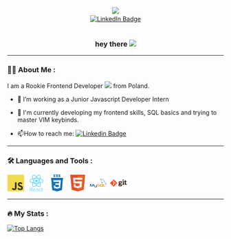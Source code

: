 <div id="header" align="center">
  <img src="https://media.giphy.com/media/M9gbBd9nbDrOTu1Mqx/giphy.gif" width="100"/>

<div id="badges">
  <a href="https://www.linkedin.com/in/filip-bucholc/">
    <img src="https://img.shields.io/badge/LinkedIn-blue?style=for-the-badge&logo=linkedin&logoColor=white" alt="LinkedIn Badge"/>
  </a>
</div>

<img src="https://komarev.com/ghpvc/?username=fbrv01&style=flat-square&color=blue" alt="" class="center"/>

<h3>
  hey there
  <img src="https://media.giphy.com/media/hvRJCLFzcasrR4ia7z/giphy.gif" width="20px"/>
</h3>

 </div>
 
 ---
 
 ### :man_technologist: About Me :
 
 I am a Rookie Frontend Developer <img src="https://media.giphy.com/media/WUlplcMpOCEmTGBtBW/giphy.gif" width="30"> from Poland.
 
 - :telescope: I’m working as a Junior Javascript Developer Intern

- :seedling: I'm currently developing my frontend skills, SQL basics and trying to master VIM keybinds.

- :mailbox:How to reach me: [![Linkedin Badge](https://img.shields.io/badge/-fbucholc-blue?style=flat&logo=Linkedin&logoColor=white)](https://www.linkedin.com/in/filip-bucholc/)

---

### :hammer_and_wrench: Languages and Tools :
<div>
    <img src="https://github.com/devicons/devicon/blob/master/icons/javascript/javascript-original.svg" title="JavaScript" alt="JavaScript" width="40" height="40"/>&nbsp;
  <img src="https://github.com/devicons/devicon/blob/master/icons/react/react-original-wordmark.svg" title="React" alt="React" width="40" height="40"/>&nbsp;
  <img src="https://github.com/devicons/devicon/blob/master/icons/css3/css3-plain-wordmark.svg"  title="CSS3" alt="CSS" width="40" height="40"/>&nbsp;
  <img src="https://github.com/devicons/devicon/blob/master/icons/html5/html5-original.svg" title="HTML5" alt="HTML" width="40" height="40"/>&nbsp;
  <img src="https://github.com/devicons/devicon/blob/master/icons/mysql/mysql-original-wordmark.svg" title="MySQL"  alt="MySQL" width="40" height="40"/>&nbsp;
  <img src="https://github.com/devicons/devicon/blob/master/icons/git/git-original-wordmark.svg" title="Git" **alt="Git" width="40" height="40"/>
</div>

---

### :fire: My Stats :
[![Top Langs](https://github-readme-stats.vercel.app/api/top-langs/?username=fbrv01&layout=compact&theme=vision-friendly-dark)](https://github.com/anuraghazra/github-readme-stats)

